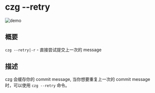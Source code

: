 # czg --retry

![demo](https://user-images.githubusercontent.com/40693636/175755695-89341b7b-4c72-458f-9048-e5a2fa7c8bda.gif)

## 概要
`czg --retry|-r` - 直接尝试提交上一次的 message

## 描述
czg 会缓存你的 commit message, 当你想要重复上一次的 commit message 时，可以使用 `czg --retry` 命令。
